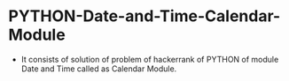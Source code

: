 # PYTHON-Date-and-Time-Calendar-Module
- It consists of solution of problem of hackerrank of PYTHON of module Date and Time called as Calendar Module.
